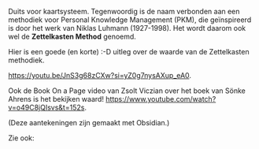 Duits voor kaartsysteem. Tegenwoordig is de naam verbonden aan een methodiek voor Personal Knowledge Management (PKM), die geïnspireerd is door het werk van Niklas Luhmann (1927-1998). Het wordt daarom ook wel de **Zettelkasten Method** genoemd. 

Hier is een goede (en korte) :-D uitleg over de waarde van de Zettelkasten methodiek.

https://youtu.be/JnS3g68zCXw?si=yZ0g7nysAXup_eA0.

Ook de Book On a Page video van Zsolt Viczian over het boek van Sönke Ahrens is het bekijken waard!  https://www.youtube.com/watch?v=o49C8jQIsvs&t=152s.

(Deze aantekeningen zijn gemaakt met Obsidian.)

Zie ook: 